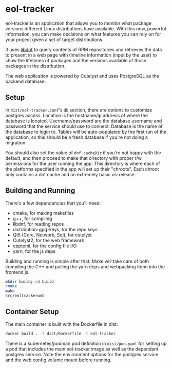 # eol-tracker

eol-tracker is an application that allows you to monitor what package versions different Linux distributions have
available. With this new, powerful information, you can make decisions on what features you can rely on for your project
given a set of target distributions.

It uses [libdnf](https://github.com/rpm-software-management/libdnf) to query contents of RPM repositories and retrieves
the data to present in a web page with timeline information (input by the user) to show the lifetimes of packages and
the versions available of those packages in the distribution.

The web application is powered by Cutelyst and uses PostgreSQL as the backend database.

## Setup

In `dist/eol-tracker.conf`'s `db` section, there are options to customize postgres access.
Location is the hostname/ip address of where the database is located.
Username/password are the database username and password that the service should use to connect.
Database is the name of the database to login to.
Tables will be auto-populated by the first run of the application, so this should be a fresh database if you're not doing a migration.

You should also set the value of `dnf.cacheDir` if you're not happy with the default, and then proceed to make that directory with proper r/w permissions for the user running the app.
This directory is where each of the platforms specified in the app will set up their "chroots".
Each chroot only contains a dnf cache and an extremely basic os-release.

## Building and Running

There's a few dependencies that you'll need:

- cmake, for making makefiles
- g++, for compiling
- libdnf, for reading repos
- distribution-gpg-keys, for the repo keys
- Qt5 (Core, Network, Sql), for cutelyst
- Cutelyst2, for the web framework
- cpptoml, for the config file I/O
- yarn, for the js deps

Building and running is simple after that.
Make will take care of both compiling the C++ and pulling the yarn deps and webpacking them into the frontend js.

```sh
mkdir build; cd build
cmake ..
make
src/eoltrackerweb
```

## Container Setup

The main container is built with the Dockerfile in dist:

```sh
docker build . -f dist/Dockerfile -t eol-tracker
```

There is a kubernetes/podman pod definition in `dist/pod.yaml` for setting up a pod that includes the main eol-tracker image as well as the dependant postgres service.
Note the environment options for the postgres service and the web config volume mount before running.

